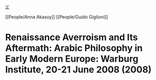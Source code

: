 [🇿](zotero://select/library/items/6S35ZK3A)

[[People/Anna Akasoy]] [[People/Guido Giglioni]] 
# Renaissance Averroism and Its Aftermath: Arabic Philosophy in Early Modern Europe: Warburg Institute, 20-21 June 2008 (2008)

